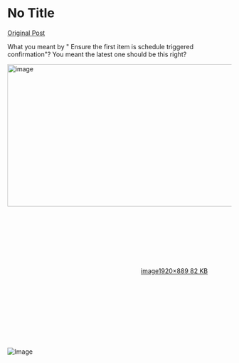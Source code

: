 # No Title

[Original Post](https://discourse.onlinedegree.iitm.ac.in/t/165959/81)

<p>What you meant by " Ensure the first item is schedule triggered confirmation"? You meant the latest one should be this right?</p>
<p><div class="lightbox-wrapper"><a class="lightbox" href="https://europe1.discourse-cdn.com/flex013/uploads/iitm/original/3X/3/8/3812c6855de7c05b79750c6f57eed987122e24f4.png" data-download-href="/uploads/short-url/802XNXrWZ5eqWWHeszELpHQgezy.png?dl=1" title="image" rel="noopener nofollow ugc"><img src="https://europe1.discourse-cdn.com/flex013/uploads/iitm/optimized/3X/3/8/3812c6855de7c05b79750c6f57eed987122e24f4_2_690x319.png" alt="image" data-base62-sha1="802XNXrWZ5eqWWHeszELpHQgezy" width="690" height="319" srcset="https://europe1.discourse-cdn.com/flex013/uploads/iitm/optimized/3X/3/8/3812c6855de7c05b79750c6f57eed987122e24f4_2_690x319.png, https://europe1.discourse-cdn.com/flex013/uploads/iitm/optimized/3X/3/8/3812c6855de7c05b79750c6f57eed987122e24f4_2_1035x478.png 1.5x, https://europe1.discourse-cdn.com/flex013/uploads/iitm/optimized/3X/3/8/3812c6855de7c05b79750c6f57eed987122e24f4_2_1380x638.png 2x" data-dominant-color="11151B"><div class="meta"><svg class="fa d-icon d-icon-far-image svg-icon" aria-hidden="true"><use href="#far-image"></use></svg><span class="filename">image</span><span class="informations">1920×889 82 KB</span><svg class="fa d-icon d-icon-discourse-expand svg-icon" aria-hidden="true"><use href="#discourse-expand"></use></svg></div></a></div></p>

![Image](https://europe1.discourse-cdn.com/flex013/uploads/iitm/optimized/3X/3/8/3812c6855de7c05b79750c6f57eed987122e24f4_2_690x319.png)